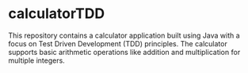 # calculatorTDD
This repository contains a calculator application built using Java with a focus on Test Driven Development (TDD) principles. The calculator supports basic arithmetic operations like addition and multiplication for multiple integers.
